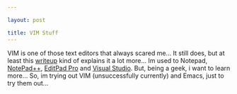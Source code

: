 ```yaml
---

layout: post

title: VIM Stuff
---
```


VIM is one of those text editors that always scared me... It still does, but at least this [writeup][1] kind of explains it a lot more... 
Im used to Notepad, [NotePad++][2], [EditPad Pro][3] and [Visual Studio][4]. But, being a geek, i want to learn more... So, im trying out VIM (unsuccessfully currently) and Emacs, just to try them out... 

[1]: http://yannesposito.com/Scratch/en/blog/Learn-Vim-Progressively/ "Learn Vim Progressively"
[2]: http://notepad-plus-plus.org/ "Notepad++"
[3]: http://www.editpadpro.com/ "Editpad Pro"
[4]: http://msdn.microsoft.com/en-us/vstudio